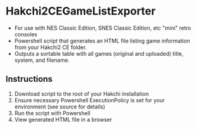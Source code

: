 # Hakchi2CEGameListExporter
* For use with NES Classic Edition, SNES Classic Edition, etc "mini" retro consoles
* Powershell script that generates an HTML file listing game information from your Hakchi2 CE folder.
* Outputs a sortable table with all games (original and uploaded) title, system, and filename.

## Instructions
1. Download script to the root of your Hakchi installation
2. Ensure necessary Powershell ExecutionPolicy is set for your environment (see source for details)
3. Run the script with Powershell
4. View generated HTML file in a browser
